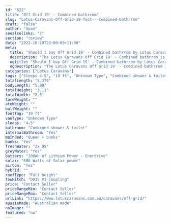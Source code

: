 ```yaml
---
id: "622"
title: "Off Grid 19' - Combined bathrrom"
slug: "Lotus-Caravans-Off-Grid-19-foot---Combined-bathrrom"
draft: "false"
author: "Sean"
seealsolinks: "1"
section: "review"
date: "2022-10-10T22:00:09+11:00"
meta:
  title: "Should I buy Off Grid 19' - Combined bathrrom by Lotus Caravans?"
  description: "The Lotus Caravans Off Grid 19' - Combined bathrrom is classed as Unknown Type, and sleeps 4-5 people. It is Australian made and comes in at 19 ft. It generally has Combined shower & toilet."
  ogtitle: "Should I buy Off Grid 19' - Combined bathrrom by Lotus Caravans?"
  ogdescription: "The Lotus Caravans Off Grid 19' - Combined bathrrom is classed as Unknown Type, and sleeps 4-5 people. It is Australian made and comes in at 19 ft. It generally has Combined shower & toilet."
categories: ["Lotus Caravans"]
tags: ["Sleeps 4-5", "19 ft", "Unknown Type", "Combined shower & toilet", "Full height", "Price Unknown"]
totalLength: "8.378"
bodyLength: "5.89"
totalHeight: "3.11"
totalWidth: "2.5"
tareWeight: ""
atmWeight: ""
ballWeight: ""
footTag: "19 ft"
vanType: "Unknown Type"
sleeps: "4-5"
bathroom: "Combined shower & toilet"
internalBathroom: "Yes"
mainBed: "Queen + bunks"
bunks: "Yes"
freshWater: "2x 95"
greyWater: "Yes"
battery: "200Ah of Lithium Power - Enerdrive"
solar: "600 Watts of Solar power"
airCon: "Yes"
hybrid: ""
roofType: "Full height"
towHitch: "DO35 V3 Coupling"
price: "Contact Seller"
priceRangeMin: "Contact Seller"
priceRangeMax: "Contact Seller"
urlLink: "https://www.lotuscaravans.com.au/caravans/off-grid/"
aussieMade: "Australian made"
noImage: ""
featured: "no"
---
```


